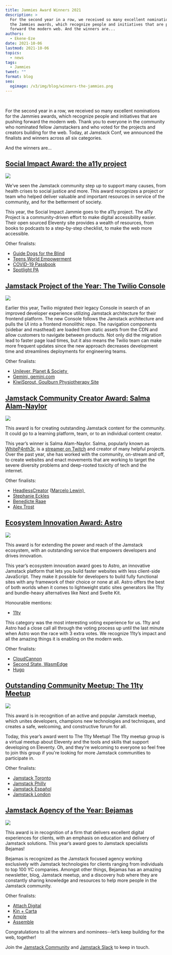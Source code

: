 ```yaml
---
title: Jammies Award Winners 2021
description: >
  For the second year in a row, we received so many excellent nominations for
  the Jammies awards, which recognize people and initiatives that are pushing
  forward the modern web. And the winners are... 
authors:
  - Ekene-Eze
date: 2021-10-06
lastmod: 2021-10-06
topics:
  - news
tags:
  - Jammies
tweet: ""
format: blog
seo:
  ogimage: /v3/img/blog/winners-the-jammies.png
---
```

 

For the second year in a row, we received so many excellent nominations for the Jammies awards, which recognize people and initiatives that are pushing forward the modern web. Thank you to everyone in the community who nominated fellow Jamstackers and who voted for the projects and creators building for the web. Today, at Jamstack Conf, we announced the finalists and winners across all six categories. 



And the winners are… 

## [Social Impact Award: the a11y project](https://www.a11yproject.com/)

![](/v3/img/blog/social-impact.png)



We’ve seen the Jamstack community step up to support many causes, from health crises to social justice and more. This award recognizes a project or team who helped deliver valuable and important resources in service of the community, and for the betterment of society.



This year, the Social Impact Jammie goes to the a11y project. The a11y Project is a community-driven effort to make digital accessibility easier. Their open sourced Eleventy site provides a wealth of resources, from books to podcasts to a step-by-step checklist, to make the web more accessible. 



Other finalists: 



* [Guide Dogs for the Blind](https://www.guidedogs.com/)
* [Teens World Empowerment](https://agilitycms.com/resources/posts/agility-cms-vercel-school-tour-in-nigeria)
* [COVID-19 Passbook](https://covid19passbook.netlify.app/)
* [Spotlight PA](https://www.spotlightpa.org/)



## [Jamstack Project of the Year: The Twilio Console](https://www.twilio.com/blog/new-and-improved-console-now-in-beta)

![](/v3/img/blog/project-of-the-year.png)

Earlier this year, Twilio migrated their legacy Console in search of an improved developer experience utilizing Jamstack architecture for their frontend platform. The new Console follows the Jamstack architecture and pulls the UI into a frontend monolithic repo. The navigation components (sidebar and masthead) are loaded from static assets from the CDN and allow customers to navigate between products. Not only did the migration lead to faster page load times, but it also means the Twilio team can make more frequent updates since the new approach decreases development time and streamlines deployments for engineering teams.



Other finalists: 



* [Unilever, Planet & Society ](https://www.unilever.com/planet-and-society/)
* [Gemini, gemini.com](https://www.gemini.com/)
* [KiwiSprout, Goulburn Physiotherapy Site](https://kiwisprout.nz/goulburn-physiotherapy)

## [Jamstack Community Creator Award: Salma Alam-Naylor](https://twitter.com/whitep4nth3r)

![](/v3/img/blog/community-creator.png)

This award is for creating outstanding Jamstack content for the community. It could go to a learning platform, team, or to an individual content creator.



This year’s winner is Salma Alam-Naylor. Salma, popularly known as [WhiteP4nth3r](https://twitter.com/whitep4nth3r), is a [streamer on Twitch](https://www.twitch.tv/whitep4nth3r) and creator of many helpful projects. Over the past year, she has worked with the community, on-stream and off, to create websites and enact movements that are working to target the severe diversity problems and deep-rooted toxicity of tech and the internet. 



Other finalists: 



* [HeadlessCreator](https://www.headlesscreator.com/) ([Marcelo Lewin) ](https://www.headlesscreator.com/)
* [Stephanie Eckles](https://twitter.com/5t3ph)
* [Benedicte Raae](https://twitter.com/raae)
* [Alex Trost](https://twitter.com/trostcodes)



## [Ecosystem Innovation Award: Astro](https://astro.build/)

![](/v3/img/blog/ecosystem.png)

This award is for extending the power and reach of the Jamstack ecosystem, with an outstanding service that empowers developers and drives innovation.



This year’s ecosystem innovation award goes to Astro, an innovative Jamstack platform that lets you build faster websites with less client-side JavaScript. They make it possible for developers to build fully functional sites with any framework of their choice or none at all. Astro offers the best of both worlds when it comes to lightweight static sites generators like 11ty and bundle-heavy alternatives like Next and Svelte Kit.



Honourable mentions:



* [11ty](https://www.11ty.dev/)



This category was the most interesting voting experience for us. 11ty and Astro had a close call all through the voting process up until the last minute when Astro won the race with 3 extra votes. We recognize 11ty’s impact and all the amazing things it is enabling on the modern web.



Other finalists: 



* [CloudCannon](https://cloudcannon.com/)
* [Second State, WasmEdge](https://www.secondstate.io/)
* [Hugo](https://gohugo.io/)



## [Outstanding Community Meetup: The 11ty Meetup](https://11tymeetup.dev/)

![](/v3/img/blog/meetup-11ty-jammies.png)

This award is in recognition of an active and popular Jamstack meetup, which unites developers, champions new technologies and techniques, and creates a safe, welcoming, and constructive forum for all.



Today, this year’s award went to The 11ty Meetup! The 11ty meetup group is a virtual meetup about Eleventy and the tools and skills that support developing on Eleventy. Oh, and they're welcoming to everyone so feel free to join this group if you're looking for more Jamstack communities to participate in.



Other finalists: 



* [Jamstack Toronto](https://www.meetup.com/JAMstack-Toronto/)
* [Jamstack Philly](https://www.meetup.com/JAMstack-Philly/)
* [Jamstack Español](https://www.meetup.com/Jamstack-barcelona/)
* [Jamstack London](https://www.meetup.com/Jamstack-London/)



## [Jamstack Agency of the Year: Bejamas](https://bejamas.io/)

![](/v3/img/blog/agency.png)

This award is in recognition of a firm that delivers excellent digital experiences for clients, with an emphasis on education and delivery of Jamstack solutions. This year’s award goes to Jamstack specialists Bejamas! 



Bejamas is recognized as the Jamstack focused agency working exclusively with Jamstack technologies for clients ranging from individuals to top 100 YC companies. Amongst other things, Bejamas has an amazing newsletter, blog, Jamstack meetup, and a discovery hub where they are constantly sharing knowledge and resources to help more people in the Jamstack community.



Other finalists: 



* [Attach Digital](https://www.attachdigital.co.uk/)
* [Kin + Carta](https://www.kinandcarta.com/en-us/)
* ​​[Ample](https://www.ample.co/)
* [Assemble](https://www.assembleinc.com/)



Congratulations to all the winners and nominees--let’s keep building for the web, together!



Join the [Jamstack Community](https://jamstack.org/community/) and [Jamstack Slack](https://jamstack.org/slack) to keep in touch.